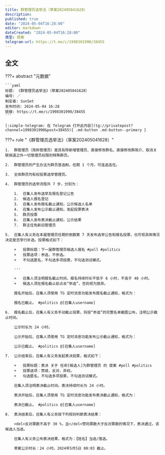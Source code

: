 ```yaml
---
title: 群管理员选举法（草案202405041628）
description:
published: true
date: "2024-05-04T16:28:00"
editor: markdown
dateCreated: "2024-05-04T16:28:00"
类型: 提案
telegram-url: https://t.me/c/1998301990/38455
---
```


## 全文

???+ abstract "元数据"

    ```yaml
    标题: 《群管理员选举法》（草案202405041628）
    编号: ／
    制定者: SunSet
    发布时间: 2024-05-04 16:28
    链接: https://t.me/c/1998301990/38455
    ```

    [:simple-telegram: 在 Telegram 打开此内容](tg://privatepost?channel=1998301990&post=38455){ .md-button .md-button--primary }

???+ rule "《群管理员选举法》（草案202405041628）"

    1.  群管理员（简称管理员）是具有除新增管理员、直接修改群名、直接修改群简介、取消关联频道之外一切管理员权限的特殊群员。

    2.  群管理员的产生办法为群员普选制，任期 1 个月，可连选连任。

    3.  全体群员均有权投票选举管理员。

    4.  群管理员的选举流程共 7 步，分别为：

        1.  召集人发布选举及报名登记公告
        2.  候选人报名登记
        3.  召集人发布报名截止通知，公示候选人名单
        4.  召集人发布公示截止通知，发起投票表决
        5.  群员投票
        6.  召集人发布表决截止通知，公示结果
        7.  群主任免新旧管理员

    5.  召集人有义务在本届管理员任期的倒数第 7 天发布选举公告和报名投票，也可视具体情况决定是否举行补选。投票格式如下：

        +   投票标题：下一届群管理员候选人报名 #poll #politics
        +   投票选项：参选，不参选。
        +   不勾选匿名，不勾选多项投票，不勾选测试模式。

        ---

        +   召集人须注明报名截止时间，报名持续时长不低于 6 小时，不高于 48 小时。
        +   候选人须在报名截止前点击“参选”，否则视为放弃。

        报名开始后，召集人须使用 TG 定时消息功能发布报名截止通知，格式为：

        报名已截止。 #politics @[召集人username]

    6.  报名截止后，召集人有义务手动截止投票，将投“参选”的完整名单截图公布，注明公示截止时间。

        公示时长为 24 小时。

        公示开始后，召集人须使用 TG 定时消息功能发布公示截止通知，格式为：

        公示已截止。 #politics @[召集人username]

    7.  公示结束后，召集人有义务发起表决投票，格式如下：

        +   投票标题：表决 关于 任命[候选人]为群管理员 的 提案 #poll #politics
        +   投票选项：赞成，反对，弃权。
        +   勾选匿名，不勾选多项投票，不勾选测试模式。

        召集人须注明表决截止时间。表决持续时长为 24 小时。

        表决开始后，召集人须使用 TG 定时消息功能发布表决截止通知，格式为：

        表决已截止。 #politics @[召集人username]

    8.  表决结束后，召集人有义务按下列规则判断表决结果：

        <del>反对票数不高于 30 %，且</del>赞同票数大于反对票数的情况下，表决通过，该候选人当选。

        召集人有义务公布表决结果，格式为：【姓名】当选/落选。

        草案公示时长：24 小时。2024年5月5日 00:03 截止。
